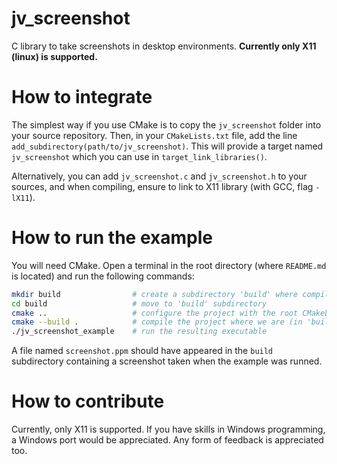 # jv_screenshot

C library to take screenshots in desktop environments. **Currently only X11 (linux) is supported.**

# How to integrate

The simplest way if you use CMake is to copy the `jv_screenshot` folder into your source repository.
Then, in your `CMakeLists.txt` file, add the line `add_subdirectory(path/to/jv_screenshot)`.
This will provide a target named `jv_screenshot` which you can use in `target_link_libraries()`.

Alternatively, you can add `jv_screenshot.c` and `jv_screenshot.h` to your sources, and when compiling,
ensure to link to X11 library (with GCC, flag `-lX11`).

# How to run the example

You will need CMake. Open a terminal in the root directory (where `README.md` is located)
and run the following commands:

```sh
mkdir build                # create a subdirectory 'build' where compilation will occur
cd build                   # move to 'build' subdirectory
cmake ..                   # configure the project with the root CMakeLists.txt
cmake --build .            # compile the project where we are (in 'build' subdirectory)
./jv_screenshot_example    # run the resulting executable
```

A file named `screenshot.ppm` should have appeared in the `build` subdirectory containing
a screenshot taken when the example was runned.

# How to contribute

Currently, only X11 is supported. If you have skills in Windows programming, a Windows port
would be appreciated. Any form of feedback is appreciated too.
